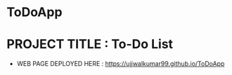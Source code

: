 # ToDoApp
# PROJECT TITLE : To-Do List
* WEB PAGE DEPLOYED HERE  : https://ujjwalkumar99.github.io/ToDoApp 
